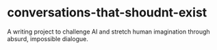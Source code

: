 # conversations-that-shoudnt-exist
A writing project to challenge AI and stretch human imagination through absurd, impossible dialogue.
